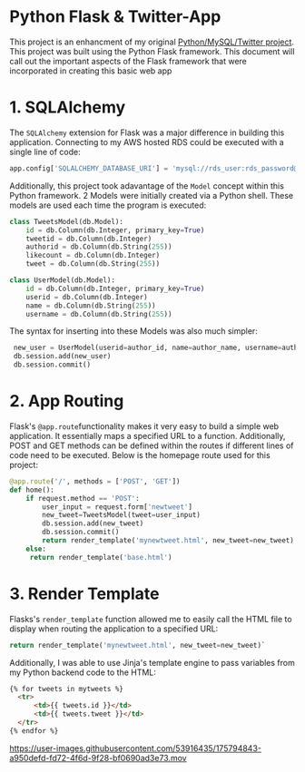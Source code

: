 # Python Flask & Twitter-App

This project is an enhancment of my original [Python/MySQL/Twitter project](https://github.com/nvardya/Twitter-Python-Scraper). This project was built using the Python Flask framework. This document will call out the important aspects of the Flask framework that were incorporated in creating this basic web app

# 1. SQLAlchemy
The `SQLAlchemy` extension for Flask was a major difference in building this application. Connecting to my AWS hosted RDS could be executed with a single line of code:
```python
app.config['SQLALCHEMY_DATABASE_URI'] = 'mysql://rds_user:rds_password@rds_endpoint:3306/mydb'
```
Additionally, this project took adavantage of the `Model` concept within this Python framework. 2 Models were initially created via a Python shell. These models are used each time the program is executed:
```python
class TweetsModel(db.Model):
    id = db.Column(db.Integer, primary_key=True)
    tweetid = db.Column(db.Integer)
    authorid = db.Column(db.String(255))
    likecount = db.Column(db.Integer)
    tweet = db.Column(db.String(255))

class UserModel(db.Model):
    id = db.Column(db.Integer, primary_key=True)
    userid = db.Column(db.Integer)
    name = db.Column(db.String(255))
    username = db.Column(db.String(255))
```
The syntax for inserting into these Models was also much simpler:
```python
 new_user = UserModel(userid=author_id, name=author_name, username=author_username)
 db.session.add(new_user)
 db.session.commit()
 ```
# 2. App Routing
Flask's `@app.route`functionality makes it very easy to build a simple web application. It essentially maps a specified URL to a function. Additionally, POST and GET methods can be defined within the routes if different lines of code need to be executed. Below is the homepage route used for this project:
```python
@app.route('/', methods = ['POST', 'GET'])
def home():
    if request.method == 'POST':
        user_input = request.form['newtweet']
        new_tweet=TweetsModel(tweet=user_input)
        db.session.add(new_tweet)
        db.session.commit()
        return render_template('mynewtweet.html', new_tweet=new_tweet)
    else:
     return render_template('base.html')
```

# 3. Render Template
Flasks's `render_template` function allowed me to easily call the HTML file to display when routing the application to a specified URL:
```python
return render_template('mynewtweet.html', new_tweet=new_tweet)`
```
Additionally, I was able to use Jinja's template engine to pass variables from my Python backend code to the HTML:
```html
{% for tweets in mytweets %}
  <tr>
      <td>{{ tweets.id }}</td>
      <td>{{ tweets.tweet }}</td>
  </tr>
{% endfor %}
```
https://user-images.githubusercontent.com/53916435/175794843-a950defd-fd72-4f6d-9f28-bf0690ad3e73.mov


